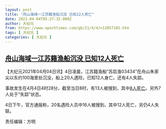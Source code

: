 ```yaml
---
layout: post
title: "舟山海域一江苏籍渔船沉没 已知12人死亡"
date: 2021-04-04T05:27:32.000Z
author: 大纪元
from: https://www.epochtimes.com/gb/21/4/4/n12857102.htm
tags: [ 大纪元 ]
categories: [ 大纪元 ]
---
```

<!--1617514052000-->
[舟山海域一江苏籍渔船沉没 已知12人死亡](https://www.epochtimes.com/gb/21/4/4/n12857102.htm)
------

<div>
<p>【大纪元2021年04月04日讯】4日凌晨，江苏籍渔船“苏启渔03434”在舟山朱家尖以东约100海里处沉没，船上20人遇险，已知12人身亡。还有4人失踪。</p><p>事故发生在4月4日4时28分，截至当日8时，有13人被搜到，其中<a href="https://www.epochtimes.com/gb/tag/8%E4%BA%BA%E6%AD%BB%E4%BA%A1.html">8人死亡</a>。另外7人处于“失踪”状态。</p><p>4日下午，官方通报称，20名遇险人员中16人被搜到，其中12人死亡，另仍4人失联。</p><p>责任编辑：方明</p>
</div>
